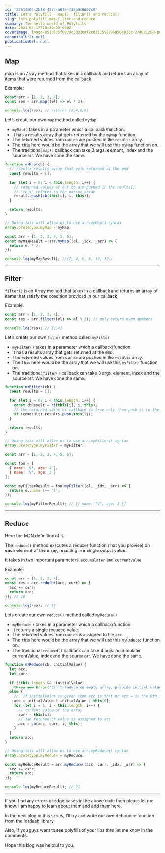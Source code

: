 ```yaml
---
id: '23613e06-2bf8-4574-a07e-f15a9c8d67c8'
title: Let's Polyfill - map(), filter() and reduce()
slug: lets-polyfill-map-filter-and-reduce
summary: The hello world of Polyfills
date: 2021-05-17T18:30:00.000Z
coverImage: image-851d035f0029c3021eaf2cd311596096d56e833c-2240x1260-png
canonicalUrl: null
publicationUrl: null
---
```


## Map

map is an Array method that takes in a callback and returns an array of items
that were returned from the callback

Example:

```javascript
const arr = [1, 2, 3, 4];
const res = arr.map((el) => el * 2);

console.log(res); // returns [2,4,6,8]
```

Let’s create our own `map` method called `myMap`

- `myMap()` takes in a parameter which a callback/function.
- It has a results array that gets returned by the `myMap` function.
- The returned values from our `cb` are pushed in the `results` array.
- The `this` here would be the array that we will use this `myMap` function on.
- The traditional `map()` callback can take 3 args. element, index and the
  source arr. We have done the same.

```javascript
function myMap(cb) {
  // rseults results array that gets returned at the end
  const results = [];

  for (let i = 0; i < this.length; i++) {
    // returned values of our cb are pushed in the reults[]
    // 'this' referes to the passed array
    results.push(cb(this[i], i, this));
  }

  return results;
}

// Doing this will allow us to use arr.myMap() syntax
Array.prototype.myMap = myMap;

const arr = [1, 2, 3, 4, 5, 6];
const myMapResult = arr.myMap((el, _idx, _arr) => {
  return el * 2;
});

console.log(myMapResult); //[2, 4, 6, 8, 10, 12];
```

---

## Filter

`filter()` is an Array method that takes in a callback and returns an array of
items that satisfy the condition provided in our callback

Example:

```javascript
const arr = [1, 2, 3, 4];
const res = arr.filter((el) => el % 2); // only return even numbers

console.log(res); // [2,4]
```

Let’s create our own `filter` method called `myFilter`

- `myFilter()` takes in a parameter which a callback/function.
- It has a results array that gets returned at the end.
- The returned values from our `cb` are pushed in the `results` array.
- The `this` here would be the array that we will use this `myFilter` function
  on.
- The traditional `filter()` callback can take 3 args. element, index and the
  source arr. We have done the same.

```javascript
function myFilter(cb) {
  const results = [];

  for (let i = 0; i < this.length; i++) {
    const cbResult = cb(this[i], i, this);
    // the returned value of callback is true only then push it to the results
    if (cbResult) results.push(this[i]);
  }

  return results;
}

// Doing this will allow us to use arr.myFilter() syntax
Array.prototype.myFilter = myFilter;

const arr = [1, 2, 3, 4, 5, 6];

const foo = [
  { name: 'S', age: 2 },
  { name: 'V', age: 3 }
];

const myFilterResult = foo.myFilter((el, _idx, _arr) => {
  return el.name !== 'S';
});

console.log(myFilterResult); // [{ name: "V", age: 3 }]
```

---

## Reduce

Here the MDN definition of it.

The `reduce()` method executes a reducer function (that you provide) on each
element of the array, resulting in a single output value.

It takes in two important parameters. `accumulater` and `currentValue`

Example:

```javascript
const arr = [1, 2, 3, 4];
const res = arr.reduce((acc, curr) => {
  acc += curr;
  return acc;
}); // 10

console.log(res); // 10
```

Lets create our own `reduce()` method called `myReduce()`

- `myReduce()` takes in a parameter which a callback/function.
- It returns a single reduced value.
- The returned values from our `cb` is assigned to the `acc`.
- The `this` here would be the array that we will use this `myReduced` function
  on.
- The traditional `reduced()` callback can take 4 args. accumulator,
  currentValue, index and the source arr. We have done the same.

```javascript
function myReduce(cb, initialValue) {
  let acc;
  let curr;

  if (!this.length && !initialValue)
    throw new Error("Can't reduce on empty array, provide initial value");
  else {
    //  If initialValue is given then acc is that or acc = is the 0th index of this
    acc = initialValue ? initialValue : this[0];
    for (let i = 1; i < this.length; i++) {
      // current value of the array
      curr = this[i];
      // the retuned cb value is assigned to acc
      acc = cb(acc, curr, i, this);
    }
  }
  return acc;
}

// Doing this will allow us to use arr.myReduce() syntax
Array.prototype.myReduce = myReduce;

const myReduceResult = arr.myReduce((acc, curr, _idx, _arr) => {
  acc += curr;
  return acc;
});

console.log(myReduceResult); // 21
```

---

If you find any errors or edge cases in the above code then please let me know.
I am happy to learn about them and add them here.

In the next blog in this series, I’ll try and write our own debounce function
from the loadash library

Also, if you guys want to see polyfills of your libs then let me know in the
comments.

Hope this blog was helpful to you.
